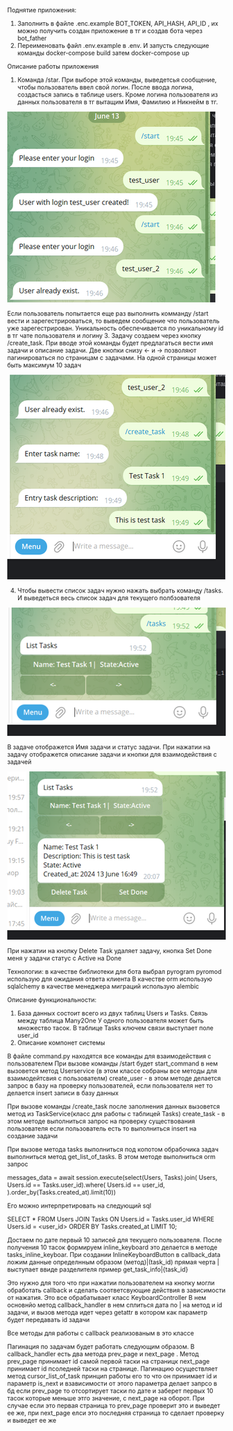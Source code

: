 Поднятие приложения:
1. Заполнить в файле .enc.example BOT_TOKEN, API_HASH, API_ID , их можно получить создан приложение в тг и создав бота через bot_father
2. Переименовать файл .env.example в .env. И запусть следующие команды docker-compose build затем docker-compose up

Описание работы приложения
1. Команда /star. При выборе этой команды, выведетсья сообщение, чтобы пользователь ввел свой логин. 
После ввода логина, создасться запись в таблице users. Кроме логина пользователя
из данных пользователя в тг вытащим Имя, Фамилию и Никнейм в тг.

![img.png](description/img.png)

Если пользователь попытается еще раз выполнить комманду /start  вести и зарегестрироваться, 
то выведем сообщение что пользователь уже зарегестрирован. Уникальность обеспечивается по уникальному
id в тг чате пользователя и логину
3. Задачу создаем через кнопку /create_task. При вводе этой команды будет предлагаться
вести имя задачи и описание задачи. Две кнопки снизу <- и -> позволяют пагинироваться по страницам с задачами.
На одной страницы может быть максимум 10 задач

![img.png](description/img_2.png)

4. Чтобы вывести список задач нужно нажать выбрать команду /tasks. И выведеться весь список задач
для текущего полбзователя

![img.png](description/img_3.png)

В задаче отображется Имя задачи и статус задачи. При нажатии на задачу отображется описание задачи
и кнопки для взаимодействия с задачей

![img.png](description/img_4.png)

При нажатии на кнопку Delete Task удаляет задачу, кнопка Set Done меня у задачи статус c Active на Done

Технологии:
в качестве библиотеки для бота выбрал pyrogram
pyromod  использую для ожидания ответа клиента
В качестве orm использую sqlalchemy в качестве менеджера миграций использую alembic


Описание функциональности:
1. База данных состоит всего из двух таблиц Users и Tasks. Связь между таблица Many2One
У одного пользователя может быть множество тасок. В таблице Tasks ключем связи выступает
поле user_id
2. Описание компонет системы

В файле command.py находятся все команды для взаимодействия с пользователем
При вызове команды /start будет start_command в нем вызовется метод 
Userservice (в этом классе собраны все методы для взаимодейтсвия с пользователм)
create_user - в этом методе делается запрос в базу на проверку пользователей, если пользователя
нет то делается insert записи в базу данных

При вызове команды /create_task после заполнения данных вызовется метод
из TaskService(класс для работы с таблицей Tasks) create_task - в этом методе
выполниться запрос на проверку существования пользователя если пользователь есть то
выполниться insert на создание задачи

При вызове метода tasks выполниться под копотом обрабочика задач выполниться метод
get_list_of_tasks. В этом методе выполниться orm запрос 

messages_data = await session.execute(select(Users, Tasks).join(
                Users, Users.id == Tasks.user_id).where(
                Users.id == user_id,
            ).order_by(Tasks.created_at).limit(10))

Его можно интерпретировать на следующий sql

SELECT *
FROM Users
JOIN Tasks ON Users.id = Tasks.user_id
WHERE Users.id = <user_id>
ORDER BY Tasks.created_at
LIMIT 10;

Достаем по дате первый 10 записей для текущего пользователя. После получения 10 тасок
формируем inline_keyboard это делается в методе tasks_inline_keyboar.
При создании InlineKeyboardButton в callback_data ложим данные определнным образом
(метод)|(task_id) прямая черта | выступает ввиде разделителя пример get_task_info|{task_id}

Это нужно для того что при нажатии пользователем на кнопку могли обработать callback и сделать
соответсвующие действия в зависимости от нажатия. Это все обрабатывает класс
KeyboardController В нем основнйо метод callback_handler в нем сплиться дата по | на метод и id задачи,
и вызов метода идет через getattr в котором как параметр будет передавать id задачи

Все методы для работы с callback реализованым в это классе

Пагинация по задачам будет работать следующим образом. В callback_handler
есть два метода prev_page и next_page . Метод prev_page принимает id самой первой таски на страницк
next_page принимает id псоледней таски на странице. Пагинацию осуществляет метод cursor_list_of_task
принцип работы его то что он принимает id и параметр is_next и взависимости от этого параметра делает запрсо в бд
если prev_page то отсортирует таски по дате и заберет первых 10 тасок которые меньше этго значение, 
с next_page на оборот. При случае если это первая страница то prev_page проверит это и выведет ее же,
при next_page елси это последняя страница то сделает проверку и выведет ее же



